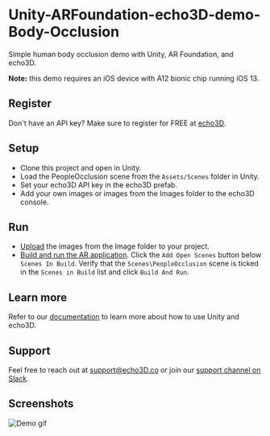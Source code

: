 # Unity-ARFoundation-echo3D-demo-Body-Occlusion
Simple human body occlusion demo with Unity, AR Foundation, and echo3D.

**Note:** this demo requires an iOS device with A12 bionic chip running iOS 13.


## Register
Don't have an API key? Make sure to register for FREE at [echo3D](https://console.echo3D.co/#/auth/register).


## Setup
* Clone this project and open in Unity.
* Load the PeopleOcclusion scene from the `Assets/Scenes` folder in Unity.
* Set your echo3D API key in the echo3D prefab.
* Add your own images or images from the Images folder to the echo3D console.


## Run
* [Upload](https://docs.echo3D.co/quickstart/add-a-3d-model) the images from the Image folder to your project.
* [Build and run the AR application](https://docs.echo3D.co/unity/adding-ar-capabilities#4-build-and-run-the-ar-application). Click the `Add Open Scenes` button below `Scenes In Build`. Verify that the `Scenes\PeopleOcclusion` scene is ticked in the `Scenes in Build` list and click `Build And Run`.


## Learn more
Refer to our [documentation](https://docs.echo3D.co/unity/) to learn more about how to use Unity and echo3D.


## Support
Feel free to reach out at [support@echo3D.co](mailto:support@echo3D.co) or join our [support channel on Slack](https://go.echo3D.co/join).


## Screenshots
![Demo gif](/media/occlusionDemo.gif)
